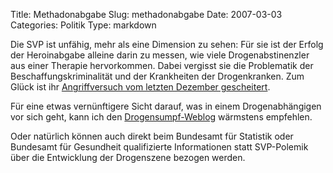 Title: Methadonabgabe
Slug: methadonabgabe
Date: 2007-03-03
Categories: Politik
Type: markdown

Die SVP ist unfähig, mehr als eine Dimension zu sehen: Für sie ist der Erfolg der Heroinabgabe alleine darin zu messen, wie viele Drogenabstinenzler aus einer Therapie hervorkommen. Dabei vergisst sie die Problematik der Beschaffungskriminalität und der Krankheiten der Drogenkranken. Zum Glück ist ihr [Angriffversuch vom letzten Dezember gescheitert](http://tagi.ch/dyn/news/schweiz/700632.html).

Für eine etwas vernünftigere Sicht darauf, was in einem Drogenabhängigen vor sich geht, kann ich den [Drogensumpf-Weblog](http://www.drogenabhaengig.ch/) wärmstens empfehlen.

Oder natürlich können auch direkt beim Bundesamt für Statistik oder Bundesamt für Gesundheit qualifizierte Informationen statt SVP-Polemik über die Entwicklung der Drogenszene bezogen werden.
